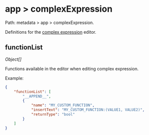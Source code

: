 # app > complexExpression

Path: metadata > app > complexExpression.

Definitions for the [complex expression](../user-guide/complex-expressions.md) editor.

## functionList

*Object[]*

Functions available in the editor when editing complex expression.

Example:

```json
{
    "functionList": [
        "__APPEND__",
        {
            "name": "MY_CUSTOM_FUNCTION",
            "insertText": "MY_CUSTOM_FUNCTION:(VALUE1, VALUE2)",
            "returnType": "bool"
        }
    ]
}
```
